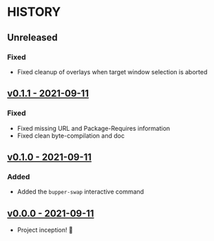 # HISTORY

## Unreleased

### Fixed

- Fixed cleanup of overlays when target window selection is aborted

## [v0.1.1 - 2021-09-11](https://github.com/se7entyse7en/bupper/compare/v0.1.0...v0.1.1)

### Fixed

- Fixed missing URL and Package-Requires information
- Fixed clean byte-compilation and doc

## [v0.1.0 - 2021-09-11](https://github.com/se7entyse7en/bupper/compare/v0.0.0...v0.1.0)

### Added

- Added the `bupper-swap` interactive command

## [v0.0.0 - 2021-09-11](https://github.com/se7entyse7en/bupper/compare/f93a6425def3802734b26b893830138434254b57...v0.0.0)

- Project inception! :tada:
